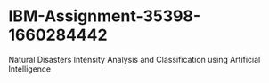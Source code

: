 # IBM-Assignment-35398-1660284442
Natural Disasters Intensity Analysis and Classification using Artificial Intelligence

